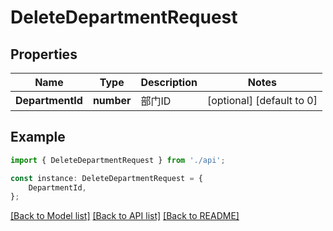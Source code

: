 # DeleteDepartmentRequest


## Properties

Name | Type | Description | Notes
------------ | ------------- | ------------- | -------------
**DepartmentId** | **number** | 部门ID | [optional] [default to 0]

## Example

```typescript
import { DeleteDepartmentRequest } from './api';

const instance: DeleteDepartmentRequest = {
    DepartmentId,
};
```

[[Back to Model list]](../README.md#documentation-for-models) [[Back to API list]](../README.md#documentation-for-api-endpoints) [[Back to README]](../README.md)
